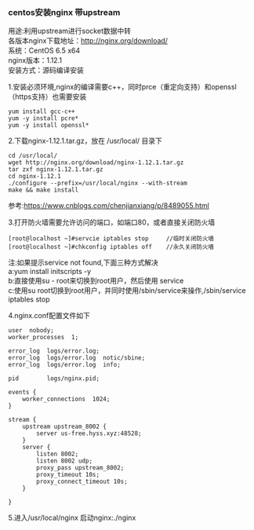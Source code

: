 ### centos安装nginx 带upstream

用途:利用upstream进行socket数据中转  
各版本nginx下载地址：http://nginx.org/download/  
系统：CentOS 6.5 x64  
nginx版本：1.12.1  
安装方式：源码编译安装  

1.安装必须环境,nginx的编译需要c++，同时prce（重定向支持）和openssl（https支持）也需要安装  
```
yum install gcc-c++
yum -y install pcre*
yum -y install openssl*
```

2.下载nginx-1.12.1.tar.gz，放在 /usr/local/ 目录下  
```
cd /usr/local/
wget http://nginx.org/download/nginx-1.12.1.tar.gz
tar zxf nginx-1.12.1.tar.gz
cd nginx-1.12.1
./configure --prefix=/usr/local/nginx --with-stream
make && make install
```
参考:https://www.cnblogs.com/chenjianxiang/p/8489055.html  

3.打开防火墙需要允许访问的端口，如端口80，或者直接关闭防火墙  
```
[root@localhost ~]#servcie iptables stop     //临时关闭防火墙
[root@localhost ~]#chkconfig iptables off    //永久关闭防火墙
```
注:如果提示service not found,下面三种方式解决  
a:yum install initscripts -y  
b:直接使用su - root来切换到root用户，然后使用 service   
c:使用su root切换到root用户，并同时使用/sbin/service来操作,/sbin/service iptables stop
 
4.nginx.conf配置文件如下  
```
user  nobody;
worker_processes  1;

error_log  logs/error.log;
error_log  logs/error.log  notic/sbine;
error_log  logs/error.log  info;

pid        logs/nginx.pid;

events {
    worker_connections  1024;
}

stream {
    upstream upstream_8002 {
        server us-free.hyss.xyz:48528;  
    }
    server {
        listen 8002;
        listen 8002 udp;
        proxy_pass upstream_8002;
        proxy_timeout 10s;
        proxy_connect_timeout 10s;   
    }

}

```

5.进入/usr/local/nginx 启动nginx:./nginx